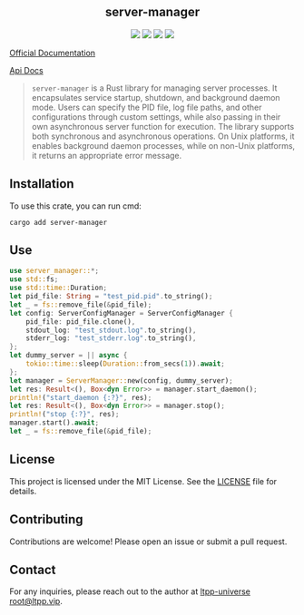 <center>

## server-manager

[![](https://img.shields.io/crates/v/server-manager.svg)](https://crates.io/crates/server-manager)
[![](https://docs.rs/server-manager/badge.svg)](https://docs.rs/server-manager)
[![](https://github.com/ltpp-universe/server-manager/workflows/Rust/badge.svg)](https://github.com/ltpp-universe/server-manager/actions?query=workflow:Rust)
[![](https://img.shields.io/crates/l/server-manager.svg)](./LICENSE)

</center>

[Official Documentation](https://docs.ltpp.vip/server-manager/)

[Api Docs](https://docs.rs/server-manager/latest/server_manager/)

> `server-manager` is a Rust library for managing server processes. It encapsulates service startup, shutdown, and background daemon mode. Users can specify the PID file, log file paths, and other configurations through custom settings, while also passing in their own asynchronous server function for execution. The library supports both synchronous and asynchronous operations. On Unix platforms, it enables background daemon processes, while on non-Unix platforms, it returns an appropriate error message.

## Installation

To use this crate, you can run cmd:

```shell
cargo add server-manager
```

## Use

```rust
use server_manager::*;
use std::fs;
use std::time::Duration;
let pid_file: String = "test_pid.pid".to_string();
let _ = fs::remove_file(&pid_file);
let config: ServerConfigManager = ServerConfigManager {
    pid_file: pid_file.clone(),
    stdout_log: "test_stdout.log".to_string(),
    stderr_log: "test_stderr.log".to_string(),
};
let dummy_server = || async {
    tokio::time::sleep(Duration::from_secs(1)).await;
};
let manager = ServerManager::new(config, dummy_server);
let res: Result<(), Box<dyn Error>> = manager.start_daemon();
println!("start_daemon {:?}", res);
let res: Result<(), Box<dyn Error>> = manager.stop();
println!("stop {:?}", res);
manager.start().await;
let _ = fs::remove_file(&pid_file);
```

## License

This project is licensed under the MIT License. See the [LICENSE](LICENSE) file for details.

## Contributing

Contributions are welcome! Please open an issue or submit a pull request.

## Contact

For any inquiries, please reach out to the author at [ltpp-universe <root@ltpp.vip>](mailto:root@ltpp.vip).
